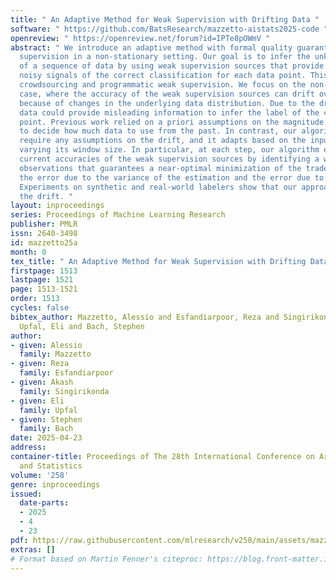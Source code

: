 ```yaml
---
title: " An Adaptive Method for Weak Supervision with Drifting Data "
software: " https://github.com/BatsResearch/mazzetto-aistats2025-code "
openreview: " https://openreview.net/forum?id=IPTe8pOWmV "
abstract: " We introduce an adaptive method with formal quality guarantees for weak
  supervision in a non-stationary setting. Our goal is to infer the unknown labels
  of a sequence of data by using weak supervision sources that provide independent
  noisy signals of the correct classification for each data point. This setting includes
  crowdsourcing and programmatic weak supervision. We focus on the non-stationary
  case, where the accuracy of the weak supervision sources can drift over time, e.g.,
  because of changes in the underlying data distribution. Due to the drift, older
  data could provide misleading information to infer the label of the current data
  point. Previous work relied on a priori assumptions on the magnitude of the drift
  to decide how much data to use from the past. In contrast, our algorithm does not
  require any assumptions on the drift, and it adapts based on the input by dynamically
  varying its window size. In particular, at each step, our algorithm estimates the
  current accuracies of the weak supervision sources by identifying a window of past
  observations that guarantees a near-optimal minimization of the trade-off between
  the error due to the variance of the estimation and the error due to the drift.
  Experiments on synthetic and real-world labelers show that our approach adapts to
  the drift. "
layout: inproceedings
series: Proceedings of Machine Learning Research
publisher: PMLR
issn: 2640-3498
id: mazzetto25a
month: 0
tex_title: " An Adaptive Method for Weak Supervision with Drifting Data "
firstpage: 1513
lastpage: 1521
page: 1513-1521
order: 1513
cycles: false
bibtex_author: Mazzetto, Alessio and Esfandiarpoor, Reza and Singirikonda, Akash and
  Upfal, Eli and Bach, Stephen
author:
- given: Alessio
  family: Mazzetto
- given: Reza
  family: Esfandiarpoor
- given: Akash
  family: Singirikonda
- given: Eli
  family: Upfal
- given: Stephen
  family: Bach
date: 2025-04-23
address:
container-title: Proceedings of The 28th International Conference on Artificial Intelligence
  and Statistics
volume: '258'
genre: inproceedings
issued:
  date-parts:
  - 2025
  - 4
  - 23
pdf: https://raw.githubusercontent.com/mlresearch/v258/main/assets/mazzetto25a/mazzetto25a.pdf
extras: []
# Format based on Martin Fenner's citeproc: https://blog.front-matter.io/posts/citeproc-yaml-for-bibliographies/
---
```

